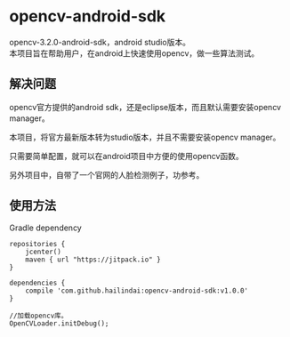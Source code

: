 # opencv-android-sdk

opencv-3.2.0-android-sdk，android studio版本。<br/>
本项目旨在帮助用户，在android上快速使用opencv，做一些算法测试。

<h2>解决问题</h2>
opencv官方提供的android sdk，还是eclipse版本，而且默认需要安装opencv manager。<br/>

本项目，将官方最新版本转为studio版本，并且不需要安装opencv manager。<br/>

只需要简单配置，就可以在android项目中方便的使用opencv函数。<br/>

另外项目中，自带了一个官网的人脸检测例子，功参考。


<h2>使用方法</h2>

Gradle dependency

    repositories {
        jcenter()
        maven { url "https://jitpack.io" }
    }

    dependencies {
        compile 'com.github.hailindai:opencv-android-sdk:v1.0.0'
    }
	
	//加载opencv库。
    OpenCVLoader.initDebug();





